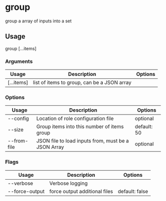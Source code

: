 # group

group a array of inputs into a set

## Usage

group <options> [...items]

### Arguments

| Usage      | Description                                 | Options |
| ---------- | ------------------------------------------- | ------- |
| [...items] | list of items to group, can be a JSON array |         |

### Options

| Usage               | Description                                         | Options     |
| ------------------- | --------------------------------------------------- | ----------- |
| --config <str>      | Location of role configuration file                 | optional    |
| --size <number>     | Group items into this number of items group         | default: 50 |
| --from-file <value> | JSON file to load inputs from, must be a JSON Array | optional    |

### Flags

| Usage          | Description                   | Options        |
| -------------- | ----------------------------- | -------------- |
| --verbose      | Verbose logging               |                |
| --force-output | force output additional files | default: false |

<!-- This file has been autogenerated by src/readme/readme.generate.ts -->
